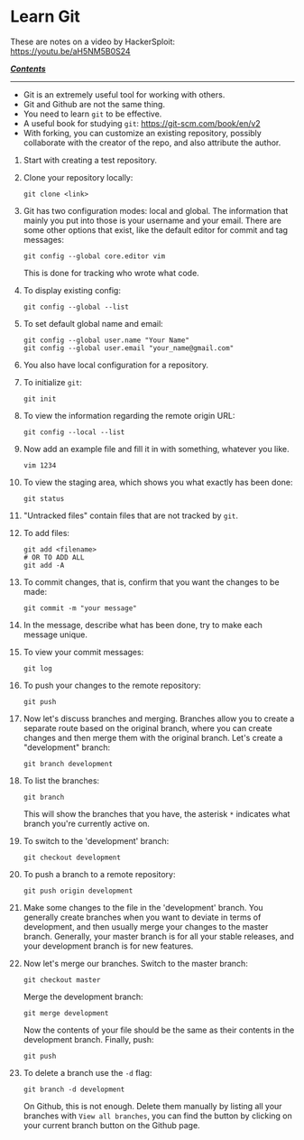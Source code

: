 # Learn Git 

These are notes on a video by HackerSploit:  
https://youtu.be/aH5NM5B0S24

[***Contents***](README.md)

---

- Git is an extremely useful tool for working with others. 
- Git and Github are not the same thing. 
- You need to learn `git` to be effective.
- A useful book for studying `git`: https://git-scm.com/book/en/v2
- With forking, you can customize an existing repository, possibly collaborate
  with the creator of the repo, and also attribute the author.

1. Start with creating a test repository.
1. Clone your repository locally:

    ```
    git clone <link>
    ```

1. Git has two configuration modes: local and global. The information that
   mainly you put into those is your username and your email. There are some
   other options that exist, like the default editor for commit and tag
   messages:

    ```
    git config --global core.editor vim
    ```

   This is done for tracking who wrote what code.

1. To display existing config:

    ```
    git config --global --list 
    ```

1. To set default global name and email:

    ```
    git config --global user.name "Your Name"
    git config --global user.email "your_name@gmail.com"
    ```

1. You also have local configuration for a repository.
1. To initialize `git`:

    ```
    git init
    ```

1. To view the information regarding the remote origin URL:

    ```
    git config --local --list
    ```

1. Now add an example file and fill it in with something, whatever you like.

    ```
    vim 1234
    ```

1. To view the staging area, which shows you what exactly has been done:

    ```
    git status
    ```
   
1. "Untracked files" contain files that are not tracked by `git`.

1. To add files:

    ```
    git add <filename>
    # OR TO ADD ALL
    git add -A
    ```

1. To commit changes, that is, confirm that you want the changes to be made:

    ```
    git commit -m "your message"
    ```

1. In the message, describe what has been done, try to make each message unique.

1. To view your commit messages:

    ```
    git log
    ```

1. To push your changes to the remote repository:

    ```
    git push 
    ```

1. Now let's discuss branches and merging. Branches allow you to create a
   separate route based on the original branch, where you can create changes and
   then merge them with the original branch. Let's create a "development"
   branch:

    ```
    git branch development
    ```

1. To list the branches:

    ```
    git branch
    ```
    
   This will show the branches that you have, the asterisk `*` indicates what
   branch you're currently active on.

1. To switch to the 'development' branch:

    ```
    git checkout development
    ```

1. To push a branch to a remote repository:

    ```
    git push origin development
    ```

1. Make some changes to the file in the 'development' branch. You generally
   create branches when you want to deviate in terms of development, and then
   usually merge your changes to the master branch.  Generally, your master
   branch is for all your stable releases, and your development branch is for
   new features.

1. Now let's merge our branches. Switch to the master branch:

    ```
    git checkout master
    ```

   Merge the development branch:

    ```
    git merge development
    ```

   Now the contents of your file should be the same as their contents in the 
   development branch. Finally, push:

    ```
    git push
    ```

1. To delete a branch use the `-d` flag:

    ```
    git branch -d development
    ```

   On Github, this is not enough. Delete them manually by listing all your
   branches with `View all branches`, you can find the button by clicking on
   your current branch button on the Github page.
